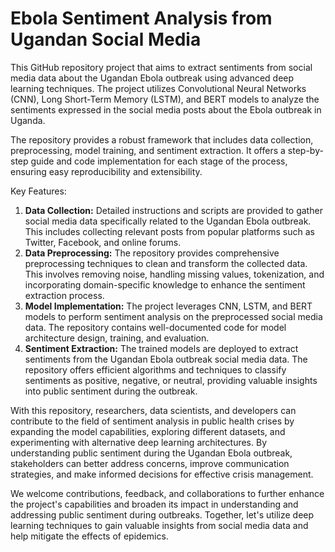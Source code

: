 # Ebola Sentiment Analysis from Ugandan Social Media

This GitHub repository project that aims to extract sentiments from social media data about the Ugandan Ebola outbreak using advanced deep learning techniques. The project utilizes Convolutional Neural Networks (CNN), Long Short-Term Memory (LSTM), and BERT models to analyze the sentiments expressed in the social media posts about the Ebola outbreak in Uganda.

The repository provides a robust framework that includes data collection, preprocessing, model training, and sentiment extraction. It offers a step-by-step guide and code implementation for each stage of the process, ensuring easy reproducibility and extensibility.

Key Features:

1. **Data Collection:** Detailed instructions and scripts are provided to gather social media data specifically related to the Ugandan Ebola outbreak. This includes collecting relevant posts from popular platforms such as Twitter, Facebook, and online forums.
2. **Data Preprocessing:** The repository provides comprehensive preprocessing techniques to clean and transform the collected data. This involves removing noise, handling missing values, tokenization, and incorporating domain-specific knowledge to enhance the sentiment extraction process.
3. **Model Implementation:** The project leverages CNN, LSTM, and BERT models to perform sentiment analysis on the preprocessed social media data. The repository contains well-documented code for model architecture design, training, and evaluation.
4. **Sentiment Extraction:** The trained models are deployed to extract sentiments from the Ugandan Ebola outbreak social media data. The repository offers efficient algorithms and techniques to classify sentiments as positive, negative, or neutral, providing valuable insights into public sentiment during the outbreak.


With this repository, researchers, data scientists, and developers can contribute to the field of sentiment analysis in public health crises by expanding the model capabilities, exploring different datasets, and experimenting with alternative deep learning architectures. By understanding public sentiment during the Ugandan Ebola outbreak, stakeholders can better address concerns, improve communication strategies, and make informed decisions for effective crisis management.

We welcome contributions, feedback, and collaborations to further enhance the project's capabilities and broaden its impact in understanding and addressing public sentiment during outbreaks. Together, let's utilize deep learning techniques to gain valuable insights from social media data and help mitigate the effects of epidemics.




